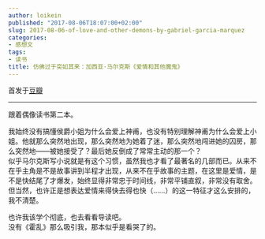 ```yaml
---
author: loikein
published: "2017-08-06T18:07:00+02:00"
slug: 2017-08-06-of-love-and-other-demons-by-gabriel-garcia-marquez
categories:
- 感想文
tags:
- 读书
title: 仿佛过于突如其来：加西亚·马尔克斯《爱情和其他魔鬼》
---
```

首发于[豆瓣](https://book.douban.com/review/8729338/)  

***

跟着偶像读书第二本。  
  
我始终没有搞懂侯爵小姐为什么会爱上神甫，也没有特别理解神甫为什么会爱上小姐。他就那么突然地出现，那么突然地为她着了迷，那么突然地闯进她的囚房，那么突然地——被她接受了？最后她反倒成了常常主动的那一个？  
似乎马尔克斯写小说就是有这个习惯，虽然我也才看了最著名的几部而已。从来不在乎主角是不是故事讲到半程才出现，从来不在乎故事的主题，在这里是爱情，是不是快结尾了才爆发，始终显得非常忠于时间线，非常平铺直叙，非常没有取舍。  
但当然，也许正是想表达爱情来得快去得也快（……）的这一特征才这么安排的，我不清楚。  
  
也许我该学个彻底，也去看看导读吧。  
没有《霍乱》那么吸引我，那本似乎是看哭了的。
